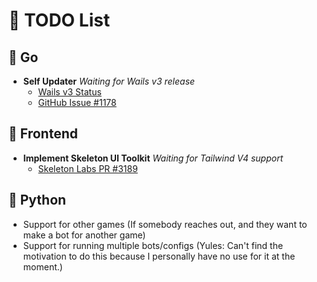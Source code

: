 # 📝 TODO List

## 🚀 Go
- **Self Updater**
  _Waiting for Wails v3 release_
    - [Wails v3 Status](https://v3alpha.wails.io/status/)
    - [GitHub Issue #1178](https://github.com/wailsapp/wails/issues/1178)

## 🎨 Frontend
- **Implement Skeleton UI Toolkit**
  _Waiting for Tailwind V4 support_
    - [Skeleton Labs PR #3189](https://github.com/skeletonlabs/skeleton/pull/3189)

## 🐍 Python
- Support for other games (If somebody reaches out, and they want to make a bot for another game)
- Support for running multiple bots/configs (Yules: Can't find the motivation to do this because I personally have no use for it at the moment.)
